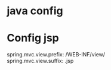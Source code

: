 # java config
<h1>Config jsp</h1>
<td>spring.mvc.view.prefix: /WEB-INF/view/ <br>
spring.mvc.view.suffix: .jsp</td>

